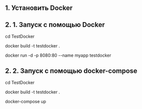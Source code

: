 ## 1. Установить Docker

## 2. 1. Запуск с помощью Docker

   cd TestDocker

   docker build -t testdocker .

   docker run -d -p 8080:80 --name myapp testdocker

## 2. 2. Запуск с помощью docker-compose

   cd TestDocker

   docker build -t testdocker .

   docker-compose up